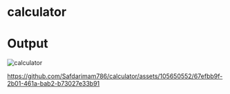# calculator

# Output

![calculator](https://github.com/Safdarimam786/calculator/assets/105650552/2dfbb884-0310-4d96-a78e-716d33559541)


https://github.com/Safdarimam786/calculator/assets/105650552/67efbb9f-2b01-461a-bab2-b73027e33b91





